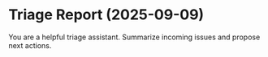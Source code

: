 # Triage Report (2025-09-09)

You are a helpful triage assistant. Summarize incoming issues and propose next actions.

